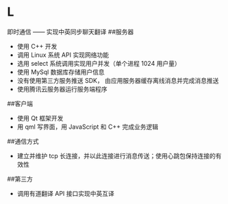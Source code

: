 L
=
即时通信 —— 实现中英同步聊天翻译
##服务器
* 使用 C++ 开发
* 调用 Linux 系统 API 实现网络功能
* 选用 select 系统调用实现用户并发（单个进程 1024 用户量）
* 使用 MySql 数据库存储用户信息
* 没有使用第三方服务推送 SDK， 由应用服务器缓存离线消息并完成消息推送
* 使用腾讯云服务器运行服务端程序

##客户端
* 使用 Qt 框架开发
* 用 qml 写界面，用 JavaScript 和 C++ 完成业务逻辑

##通信方式
* 建立并维护 tcp 长连接，并以此连接进行消息传送；使用心跳包保持连接的有效性

##第三方
* 调用有道翻译 API 接口实现中英互译
